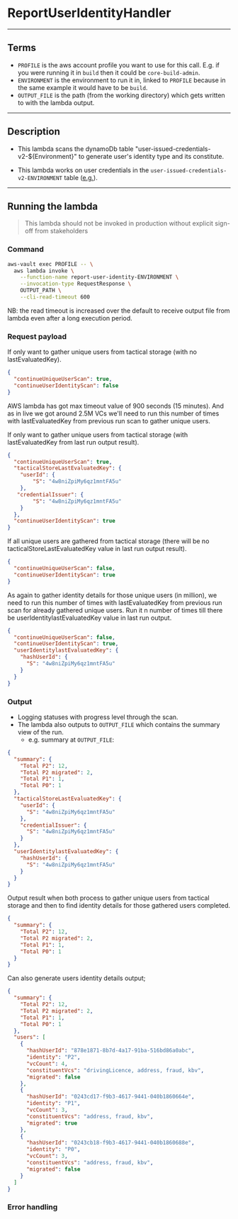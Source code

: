 # ReportUserIdentityHandler

---

## Terms

- `PROFILE` is the aws account profile you want to use for this call. E.g. if you were running it in `build` then it could be `core-build-admin`.
- `ENVIRONMENT` is the environment to run it in, linked to `PROFILE` because in the same example it would have to be `build`.
- `OUTPUT_FILE` is the path (from the working directory) which gets written to with the lambda output.

---

## Description

- This lambda scans the dynamoDb table "user-issued-credentials-v2-${Environment}" to generate user's identity type and its constitute.

- This lambda works on user credentials in the `user-issued-credentials-v2-ENVIRONMENT` table ([e.g.](https://eu-west-2.console.aws.amazon.com/dynamodbv2/home?region=eu-west-2#item-explorer?table=user-issued-credentials-v2-build)).

---

## Running the lambda

> This lambda should not be invoked in production without explicit sign-off from stakeholders

### Command

```bash
aws-vault exec PROFILE -- \
  aws lambda invoke \
    --function-name report-user-identity-ENVIRONMENT \
    --invocation-type RequestResponse \
    OUTPUT_PATH \
    --cli-read-timeout 600
```

NB: the read timeout is increased over the default to receive output file from lambda even after a long execution period.

### Request payload
If only want to gather unique users from tactical storage (with no lastEvaluatedKey).
```json
{
  "continueUniqueUserScan": true,
  "continueUserIdentityScan": false
}
```
AWS lambda has got max timeout value of 900 seconds (15 minutes). And as in live we got around 2.5M VCs we'll need
to run this number of times with lastEvaluatedKey from previous run scan to gather unique users.

If only want to gather unique users from tactical storage (with lastEvaluatedKey from last run output result).
```json
{
  "continueUniqueUserScan": true,
  "tacticalStoreLastEvaluatedKey": {
    "userId": {
        "S": "4w8niZpiMy6qz1mntFA5u"
    },
   "credentialIssuer": {
        "S": "4w8niZpiMy6qz1mntFA5u"
    }
  },
  "continueUserIdentityScan": true
}
```
If all unique users are gathered from tactical storage (there will be no tacticalStoreLastEvaluatedKey value in last run output result).
```json
{
  "continueUniqueUserScan": false,
  "continueUserIdentityScan": true
}
```
As again to gather identity details for those unique users (in million), we need to run this number of times with lastEvaluatedKey
from previous run scan for already gathered unique users. Run it n number of times till there be userIdentitylastEvaluatedKey
value in last run output.
```json
{
  "continueUniqueUserScan": false,
  "continueUserIdentityScan": true,
  "userIdentitylastEvaluatedKey": {
    "hashUserId": {
      "S": "4w8niZpiMy6qz1mntFA5u"
    }
  }
}
```

### Output

- Logging statuses with progress level through the scan.
- The lambda also outputs to `OUTPUT_FILE` which contains the summary view of the run.
  - e.g. summary at `OUTPUT_FILE`:

```json
{
  "summary": {
    "Total P2": 12,
    "Total P2 migrated": 2,
    "Total P1": 1,
    "Total P0": 1
  },
  "tacticalStoreLastEvaluatedKey": {
    "userId": {
      "S": "4w8niZpiMy6qz1mntFA5u"
    },
    "credentialIssuer": {
      "S": "4w8niZpiMy6qz1mntFA5u"
    }
  },
  "userIdentitylastEvaluatedKey": {
    "hashUserId": {
      "S": "4w8niZpiMy6qz1mntFA5u"
    }
  }
}
```
Output result when both process to gather unique users from tactical storage and then to find identity
details for those gathered users completed.
```json
{
  "summary": {
    "Total P2": 12,
    "Total P2 migrated": 2,
    "Total P1": 1,
    "Total P0": 1
  }
}
```

Can also generate users identity details output;
```json
{
  "summary": {
    "Total P2": 12,
    "Total P2 migrated": 2,
    "Total P1": 1,
    "Total P0": 1
  },
  "users": [
    {
      "hashUserId": "878e1871-8b7d-4a17-91ba-516bd86a0abc",
      "identity": "P2",
      "vcCount": 4,
      "constituentVcs": "drivingLicence, address, fraud, kbv",
      "migrated": false
    },
    {
      "hashUserId": "0243cd17-f9b3-4617-9441-040b1860664e",
      "identity": "P1",
      "vcCount": 3,
      "constituentVcs": "address, fraud, kbv",
      "migrated": true
    },
    {
      "hashUserId": "0243cb18-f9b3-4617-9441-040b1860688e",
      "identity": "P0",
      "vcCount": 3,
      "constituentVcs": "address, fraud, kbv",
      "migrated": false
    }
  ]
}
```
### Error handling
